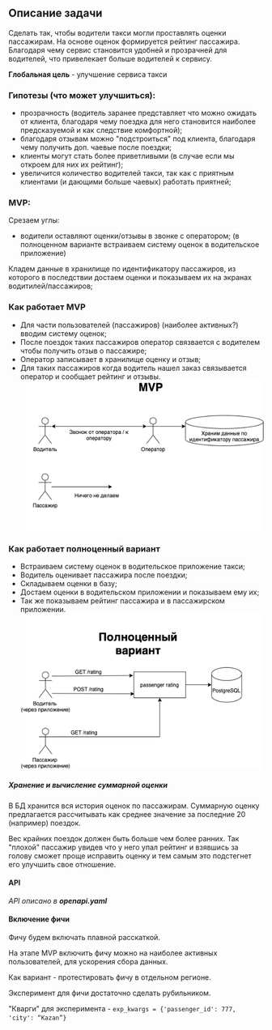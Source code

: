 ## Описание задачи
Сделать так, чтобы водители такси могли проставлять оценки пассажирам. На основе оценок формируется рейтинг пассажира.
Благодаря чему сервис становится удобней и прозрачней для водителей, что привелекает больше водителей к сервису.

**Глобальная цель** - улучшение сервиса такси


### Гипотезы (что может улучшиться):
* прозрачность (водитель заранее представляет что можно ожидать от клиента, благодаря чему поездка для него становится наиболее предсказуемой и как следствие комфортной);
* благодаря отзывам можно "подcтроиться" под клиента, благодаря чему получить доп. чаевые после поездки;
* клиенты могут стать более приветливыми (в случае если мы откроем для них их рейтинг);
* увеличится количество водителей такси, так как с приятным клиентами (и дающими больше чаевых) работать приятней;


### MVP:
Срезаем углы:
* водители оставляют оценки/отзывы в звонке с оператором;
(в полноценном варианте встраиваем систему оценок в водительское приложение)

Кладем данные в хранилище по идентификатору пассажиров, из которого в последствии достаем оценки и показываем их на экранах водитилей/пассажиров;


### Как работает MVP
* Для части пользователей (пассажиров) (наиболее активных?) вводим систему оценок;
* После поездок таких пассажиров оператор связвается с водителем чтобы получить отзыв о пассажире;
* Оператор записывает в хранилище оценку и отзыв;
* Для таких пассажиров когда водитель нашел заказ связывается оператор и сообщает рейтинг и отзывы.
![MVP](images/MVP.png "MVP")


### Как работает полноценный вариант
* Встраиваем систему оценок в водительское приложение такси;
* Водитель оценивает пассажира после поездки;
* Складываем оценки в базу;
* Достаем оценки в водительском приложении и показываем ему их;
* Так же показываем рейтинг пассажира и в пассажирском приложении.
![Final architecture](images/Final_arch.png "Final architecture")


##### Хранение и вычисление суммарной оценки
В БД хранится вся история оценок по пассажирам. 
Суммарную оценку предлагается рассчитывать как среднее значение за последние 20 (например) поездок.

Вес крайних поездок должен быть больше чем более ранних. 
Так "плохой" пассажир увидев что у него упал рейтинг и взявшись за голову сможет проще исправить оценку и тем самым это подстегнет его улучшить свое отношение.


#### API
_API описано в **openapi.yaml**_


#### Включение фичи
Фичу будем включать плавной расскаткой. 

На этапе MVP включить фичу можно на наиболее активных пользователей, для ускорения сбора данных.

Как вариант - протестировать фичу в отдельном регионе. 

Эксперимент для фичи достаточно сделать рубильником.

"Кварги" для эксперимента - ```exp_kwargs = {'passenger_id': 777, 'city': “Kazan”}```

